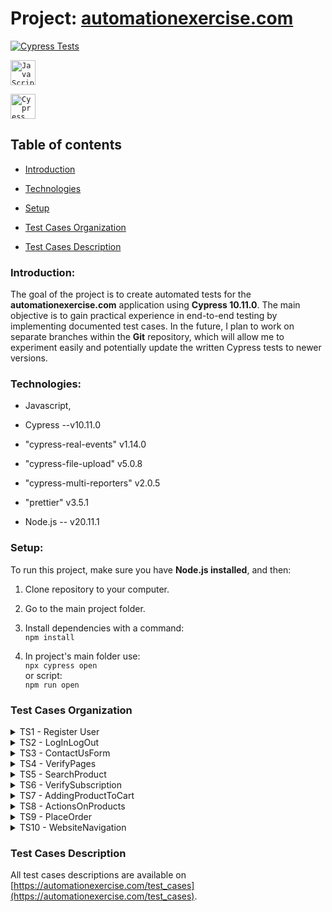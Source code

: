 # Project: [automationexercise.com](https://github.com/rasme54/automationexercise.com/tree/master)

  

[![Cypress Tests](https://img.shields.io/endpoint?url=https://dashboard.cypress.io/badge/detailed/ttoywa/master&style=flat&logo=cypress)](https://dashboard.cypress.io/projects/ttoywa/runs)

  

<div  align="left">

<code><img  width="40"  src="https://raw.githubusercontent.com/marwin1991/profile-technology-icons/refs/heads/main/icons/javascript.png"  alt="JavaScript"  title="JavaScript"/></code>

<code><img  width="40"  src="https://raw.githubusercontent.com/marwin1991/profile-technology-icons/refs/heads/main/icons/cypress.png"  alt="Cypress"  title="Cypress"/></code>

</div>

  

## Table of contents

  

- [Introduction](#Introduction)

- [Technologies](#Technologies)

- [Setup](#Setup)

- [Test Cases Organization](#Test-Cases-Organization)

- [Test Cases Description](#Test-Cases-Description)

  

### Introduction:

  

The goal of the project is to create automated tests for the **automationexercise.com** application using **Cypress 10.11.0**. The main objective is to gain practical experience in end-to-end testing by implementing documented test cases. In the future, I plan to work on separate branches within the **Git** repository, which will allow me to experiment easily and potentially update the written Cypress tests to newer versions.

  

### Technologies:

  

- Javascript,

- Cypress --v10.11.0

- "cypress-real-events" v1.14.0

- "cypress-file-upload" v5.0.8

- "cypress-multi-reporters" v2.0.5

- "prettier" v3.5.1

- Node.js -- v20.11.1

  

### Setup:

  

To run this project, make sure you have **Node.js installed**, and then:

  

1. Clone repository to your computer.

2. Go to the main project folder.

3. Install dependencies with a command: <br>`npm install`

4. In project's main folder use: <br>`npx cypress open`  <br>or script: <br>`npm run open`

  

### Test Cases Organization

<details>

<summary>TS1 - Register User</summary>

<li>Test Case 1: Register User</li>

<li>Test Case 5: Register User with existing email</li>

</details>

<details>

<summary>TS2 - LogInLogOut</summary>

<li>Test Case 2: Login User with correct email and password</li>

<li>Test Case 3: Login User with incorrect email and password</li>

<li>Test Case 4: Logout User</li>

</details>

<details>

<summary>TS3 - ContactUsForm</summary>

<li>TestCase 6: Contact Us Form</li>

</details>

<details>

<summary>TS4 - VerifyPages</summary>

<li>Test Case 7: Verify Test Cases Page</li>

<li>Test Case 8: Verify All Products and product detail page</li>

</details>

<details>

<summary>TS5 - SearchProduct</summary>

<li>Test Case 9: Search Product</li>

<li>Test Case 18: View Category Products</li>

<li>Test Case 19: View & Cart Brand Products</li>

<li>Test Case 20: Search Products and Verify Cart After Login</li>

</details>

<details>

<summary>TS6 - VerifySubscription</summary>

<li>Test Case 10: Verify Subscription in home page</li>

<li>Test Case 11: Verify Subscription in Cart page</li>

</details>

<details>

<summary>TS7 - AddingProductToCart</summary>

<li>Test Case 12: Add Products in Cart</li>

<li>Test Case 17: Remove Products From Cart</li>

<li>Test Case 22: Add to cart from Recommended items</li>

</details>

<details>

<summary>TS8 - ActionsOnProducts</summary>

<li>Test Case 13: Verify Product quantity in Cart</li>

<li>Test Case 21: Add review on product</li>

<li>Test Case 23: Verify address details in checkout page</li>

</details>

<details>

<summary>TS9 - PlaceOrder</summary>

<li>Test Case 14: Place Order: Register while Checkout</li>

<li>Test Case 15: Place Order: Register before Checkout</li>

<li>Test Case 16: Place Order: Login before Checkout</li>

<li>Test Case 24: Download Invoice after purchase orde</li>

</details>

<details>

<summary>TS10 - WebsiteNavigation</summary>

<li>Test Case 25: Verify Scroll Up using 'Arrow' button and Scroll Down functionality</li>

<li>Test Case 26: Verify Scroll Up without 'Arrow' button and Scroll Down functionality</li>

</details>

### Test Cases Description

All test cases descriptions are available on [https://automationexercise.com/test_cases](https://automationexercise.com/test_cases).


